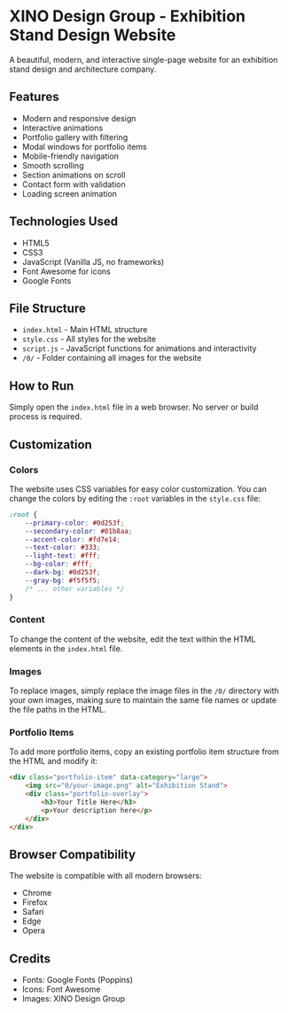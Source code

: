 # XINO Design Group - Exhibition Stand Design Website

A beautiful, modern, and interactive single-page website for an exhibition stand design and architecture company.

## Features

- Modern and responsive design
- Interactive animations
- Portfolio gallery with filtering
- Modal windows for portfolio items
- Mobile-friendly navigation
- Smooth scrolling
- Section animations on scroll
- Contact form with validation
- Loading screen animation

## Technologies Used

- HTML5
- CSS3
- JavaScript (Vanilla JS, no frameworks)
- Font Awesome for icons
- Google Fonts

## File Structure

- `index.html` - Main HTML structure
- `style.css` - All styles for the website
- `script.js` - JavaScript functions for animations and interactivity
- `/0/` - Folder containing all images for the website

## How to Run

Simply open the `index.html` file in a web browser. No server or build process is required.

## Customization

### Colors

The website uses CSS variables for easy color customization. You can change the colors by editing the `:root` variables in the `style.css` file:

```css
:root {
    --primary-color: #0d253f;
    --secondary-color: #01b8aa;
    --accent-color: #fd7e14;
    --text-color: #333;
    --light-text: #fff;
    --bg-color: #fff;
    --dark-bg: #0d253f;
    --gray-bg: #f5f5f5;
    /* ... other variables */
}
```

### Content

To change the content of the website, edit the text within the HTML elements in the `index.html` file.

### Images

To replace images, simply replace the image files in the `/0/` directory with your own images, making sure to maintain the same file names or update the file paths in the HTML.

### Portfolio Items

To add more portfolio items, copy an existing portfolio item structure from the HTML and modify it:

```html
<div class="portfolio-item" data-category="large">
    <img src="0/your-image.png" alt="Exhibition Stand">
    <div class="portfolio-overlay">
        <h3>Your Title Here</h3>
        <p>Your description here</p>
    </div>
</div>
```

## Browser Compatibility

The website is compatible with all modern browsers:

- Chrome
- Firefox
- Safari
- Edge
- Opera

## Credits

- Fonts: Google Fonts (Poppins)
- Icons: Font Awesome
- Images: XINO Design Group 